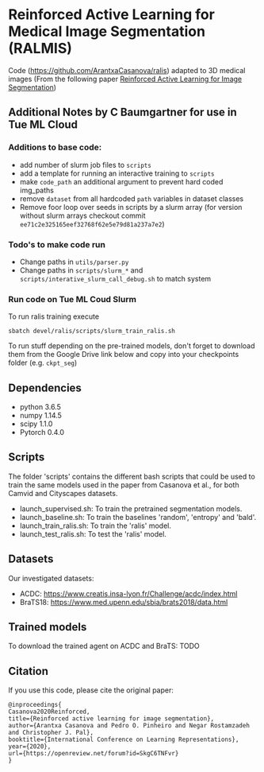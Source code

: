 
# Reinforced Active Learning for Medical Image Segmentation (RALMIS)
Code (https://github.com/ArantxaCasanova/ralis) adapted to 3D medical images (From the following paper [Reinforced Active Learning for Image Segmentation](https://arxiv.org/abs/2002.06583))

## Additional Notes by C Baumgartner for use in Tue ML Cloud

### Additions to base code:
 - add number of slurm job files to `scripts`
 - add a template for running an interactive training to `scripts`
 - make `code_path` an additional argument to prevent hard coded img_paths
 - remove `dataset` from all hardcoded `path` variables in dataset classes
 - Remove foor loop over seeds in scripts by a slurm array (for version without slurm arrays checkout commit `ee71c2e325165eef32768f62e5e79d81a237a7e2`)


### Todo's to make code run
 - Change paths in `utils/parser.py`
 - Change paths in `scripts/slurm_*` and `scripts/interative_slurm_call_debug.sh` to match system

### Run code on Tue ML Coud Slurm

To run ralis training execute 

````
sbatch devel/ralis/scripts/slurm_train_ralis.sh
````

To run stuff depending on the pre-trained models, don't forget to download them from the Google Drive link below and copy into your checkpoints folder (e.g. `ckpt_seg`)

## Dependencies 
- python 3.6.5
- numpy 1.14.5
- scipy 1.1.0
- Pytorch 0.4.0

## Scripts
The folder 'scripts' contains the different bash scripts that could be used to train the same models used in the paper from Casanova et al., for both Camvid and Cityscapes datasets. 
- launch_supervised.sh: To train the pretrained segmentation models. 
- launch_baseline.sh: To train the baselines 'random', 'entropy' and 'bald'.
- launch_train_ralis.sh: To train the 'ralis' model.
- launch_test_ralis.sh: To test the 'ralis' model. 

## Datasets
Our investigated datasets:
- ACDC: https://www.creatis.insa-lyon.fr/Challenge/acdc/index.html
- BraTS18: https://www.med.upenn.edu/sbia/brats2018/data.html

## Trained models
To download the trained agent on ACDC and BraTS: TODO

## Citation
If you use this code, please cite the original paper:
```
@inproceedings{
Casanova2020Reinforced,
title={Reinforced active learning for image segmentation},
author={Arantxa Casanova and Pedro O. Pinheiro and Negar Rostamzadeh and Christopher J. Pal},
booktitle={International Conference on Learning Representations},
year={2020},
url={https://openreview.net/forum?id=SkgC6TNFvr}
}
```
